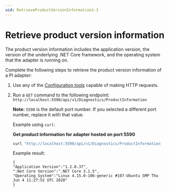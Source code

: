 ```yaml
---
uid: RetrieveProductVersionInformation1-3
---
```


# Retrieve product version information

The product version information includes the application version, the version of the underlying .NET Core framework, and the operating system that the adapter is running on.

Complete the following steps to retrieve the product version information of a PI adapter:

1. Use any of the [Configuration tools](xref:ConfigurationTools1-3) capable of making HTTP requests.
2. Run a `GET` command to the following endpoint: `http://localhost:5590/api/v1/Diagnostics/ProductInformation`

   **Note:** `5590` is the default port number. If you selected a different port number, replace it with that value.

   Example using `curl`:

   **Get product information for adapter hosted on port 5590**

   ```bash
   curl "http://localhost:5590/api/v1/Diagnostics/ProductInformation
   ```

   Example result:

    ```code
    {
    "Application Version":"1.2.0.37",
    ".Net Core Version":".NET Core 3.1.5",
    "Operating System":"Linux 4.15.0-106-generic #107-Ubuntu SMP Thu Jun 4 11:27:52 UTC 2020"
    }
    ```
